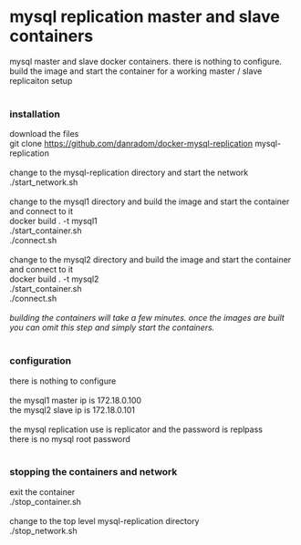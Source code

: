 # mysql replication master and slave containers
mysql master and slave docker containers.  there is nothing to configure.  build the image and start the container for a working master / slave replicaiton setup<br />
<br />
### installation
download the files<br />
git clone https://github.com/danradom/docker-mysql-replication mysql-replication<br />
<br />
change to the mysql-replication directory and start the network<br />
./start_network.sh<br />
<br />
change to the mysql1 directory and build the image and start the container and connect to it<br />
docker build . -t mysql1<br />
./start_container.sh<br />
./connect.sh<br />
<br />
change to the mysql2 directory and build the image and start the container and connect to it<br />
docker build . -t mysql2<br />
./start_container.sh<br />
./connect.sh<br />
<br />
*building the containers will take a few minutes.  once the images are built you can omit this step and simply start the containers.*<br />
<br />
### configuration
there is nothing to configure<br />
<br />
the mysql1 master ip is 172.18.0.100<br />
the mysql2 slave ip is 172.18.0.101<br />
<br />
the mysql replication use is replicator and the password is replpass<br />
there is no mysql root password<br />
<br />
### stopping the containers and network
exit the container<br />
./stop_container.sh<br />
<br />
change to the top level mysql-replication directory<br />
./stop_network.sh
